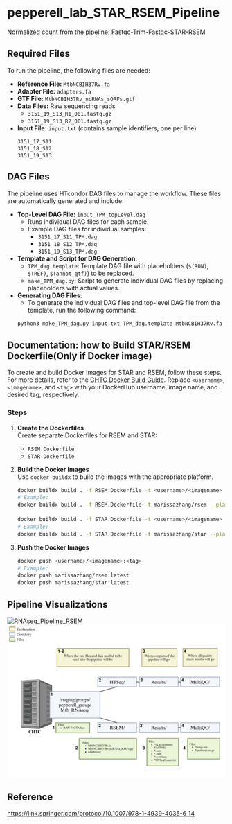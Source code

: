 # pepperell_lab_STAR_RSEM_Pipeline
Normalized count from the pipeline: Fastqc-Trim-Fastqc-STAR-RSEM

## Required Files

To run the pipeline, the following files are needed:

- **Reference File:** `MtbNCBIH37Rv.fa`
- **Adapter File:** `adapters.fa`
- **GTF File:** `MtbNCBIH37Rv_ncRNAs_sORFs.gtf`
- **Data Files:** Raw sequencing reads
  - `3151_19_S13_R1_001.fastq.gz`
  - `3151_19_S13_R2_001.fastq.gz`
- **Input File:** `input.txt` (contains sample identifiers, one per line)
    ```plaintext
    3151_17_S11
    3151_18_S12
    3151_19_S13
    ```
## DAG Files
The pipeline uses HTcondor DAG files to manage the workflow. These files are automatically generated and include:
- **Top-Level DAG File:** `input_TPM_topLevel.dag`
  - Runs individual DAG files for each sample.
  - Example DAG files for individual samples:
    - `3151_17_S11_TPM.dag`
    - `3151_18_S12_TPM.dag`
    - `3151_19_S13_TPM.dag`
- **Template and Script for DAG Generation:**
  - `TPM_dag.template`: Template DAG file with placeholders (`$(RUN)`, `$(REF)`, `$(annot_gtf)`) to be replaced.
  - `make_TPM_dag.py`: Script to generate individual DAG files by replacing placeholders with actual values.
- **Generating DAG Files:**
  - To generate the individual DAG files and top-level DAG file from the template, run the following command:
  ```bash
  python3 make_TPM_dag.py input.txt TPM_dag.template MtbNCBIH37Rv.fa MtbNCBIH37Rv_ncRNAs_sORFs.gtf
  ```
  
## Documentation: how to Build STAR/RSEM Dockerfile(Only if Docker image)
To create and build Docker images for STAR and RSEM, follow these steps. For more details, refer to the [CHTC Docker Build Guide](https://chtc.cs.wisc.edu/uw-research-computing/docker-build.html). Replace `<username>`, `<imagename>`, and `<tag>` with your DockerHub username, image name, and desired tag, respectively.

### Steps
1. **Create the Dockerfiles**  
   Create separate Dockerfiles for RSEM and STAR:
   - `RSEM.Dockerfile`
   - `STAR.Dockerfile`
2. **Build the Docker Images**  
   Use `docker buildx` to build the images with the appropriate platform.

   ```bash
   docker buildx build . -f RSEM.Dockerfile -t <username>/<imagename> --platform linux/x86_64
   # Example:
   docker buildx build . -f RSEM.Dockerfile -t marissazhang/rsem --platform linux/x86_64

   docker buildx build . -f STAR.Dockerfile -t <username>/<imagename> --platform linux/x86_64
   # Example:
   docker buildx build . -f STAR.Dockerfile -t marissazhang/star --platform linux/x86_64
   ```
3. **Push the Docker Images**

   ```bash
   docker push <username>/<imagename>:<tag>
   # Example:
   docker push marissazhang/rsem:latest
   docker push marissazhang/star:latest
   ```
## Pipeline Visualizations
![RNAseq_Pipeline_RSEM](https://github.com/user-attachments/assets/294e99b7-e74a-4bb1-a823-26f487687a0f)
![Pipeline Made by Kadee](./CHTC_RNAseqData_Organization.png)

## Reference
https://link.springer.com/protocol/10.1007/978-1-4939-4035-6_14
